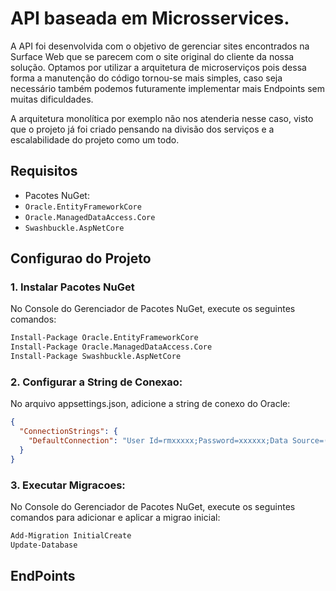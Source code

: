 # API baseada em Microsservices.

A API foi desenvolvida com o objetivo de gerenciar sites encontrados na Surface Web que se parecem com o site original do cliente da nossa solução. Optamos por utilizar a arquitetura de microserviços pois dessa forma a manutenção do código tornou-se mais simples, caso seja necessário também podemos futuramente implementar mais Endpoints sem muitas dificuldades.

A arquitetura monolítica por exemplo não nos atenderia nesse caso, visto que o projeto já foi criado pensando na divisão dos serviços e a escalabilidade do projeto como um todo.

## Requisitos

  - Pacotes NuGet:
  - `Oracle.EntityFrameworkCore`
  - `Oracle.ManagedDataAccess.Core`
  - `Swashbuckle.AspNetCore`

## Configurao do Projeto

### 1. Instalar Pacotes NuGet

No Console do Gerenciador de Pacotes NuGet, execute os seguintes comandos:

```sh
Install-Package Oracle.EntityFrameworkCore
Install-Package Oracle.ManagedDataAccess.Core
Install-Package Swashbuckle.AspNetCore
```

### 2. Configurar a String de Conexao:

No arquivo appsettings.json, adicione a string de conexo do Oracle:

```json
{
  "ConnectionStrings": {
    "DefaultConnection": "User Id=rmxxxxx;Password=xxxxxx;Data Source=(DESCRIPTION=(ADDRESS=(PROTOCOL=TCP)(HOST=oracle.fiap.com.br)(PORT=1521))(CONNECT_DATA=(SERVICE_NAME=ORCL)))"
  }
}
```

### 3. Executar Migracoes:

No Console do Gerenciador de Pacotes NuGet, execute os seguintes comandos para adicionar e aplicar a migrao inicial:

```sh
Add-Migration InitialCreate
Update-Database
```

## EndPoints
